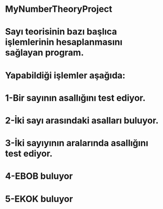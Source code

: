 # MyNumberTheoryProject
# Sayı teorisinin bazı başlıca işlemlerinin hesaplanmasını sağlayan program.
# Yapabildiği işlemler aşağıda:
# 1-Bir sayının asallığını test ediyor.
# 2-İki sayı arasındaki asalları buluyor.
# 3-İki sayıyının aralarında asallığını test ediyor.
# 4-EBOB buluyor
# 5-EKOK buluyor
